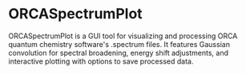 # ORCASpectrumPlot
ORCASpectrumPlot is a GUI tool for visualizing and processing ORCA quantum chemistry software's .spectrum files. It features Gaussian convolution for spectral broadening, energy shift adjustments, and interactive plotting with options to save processed data.
